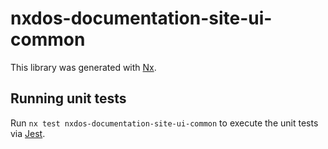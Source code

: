 # nxdos-documentation-site-ui-common

This library was generated with [Nx](https://nx.dev).

## Running unit tests

Run `nx test nxdos-documentation-site-ui-common` to execute the unit tests via [Jest](https://jestjs.io).
